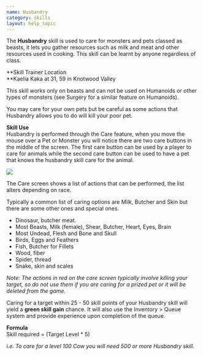 ```yaml
---
name: Husbandry
category: skills
layout: help_topic
---
```

The **Husbandry** skill is used to care for monsters and pets classed as beasts, it lets you gather resources such as milk and meat and other resources used in cooking. This skill can be learnt by anyone regardless of class.

**Skill Trainer Location  
**Kaelia Kaka at 31, 59 in Knotwood Valley  
  
This skill works only on beasts and can not be used on Humanoids or other types of monsters (see Surgery for a similar feature on Humanoids).  
  
You may care for your own pets but be careful as some actions that Husbandry allows you to do will kill your poor pet.

**Skill Use**  
Husbandry is performed through the Care feature, when you move the mouse over a Pet or Monster you will notice there are two care buttons in the middle of the screen. The first care button can be used by a player to care for animals while the second care button can be used to have a pet that knows the husbandry skill care for the animal.

[![](https://lohcdn.com/images/t_husbandry.jpg)](https://lohcdn.com/images/husbandry.jpg)

The Care screen shows a list of actions that can be performed, the list alters depending on race.

Typically a common list of caring options are Milk, Butcher and Skin but there are some other ones and special ones.

*   Dinosaur, butcher meat.
*   Most Beasts, Milk (female), Shear, Butcher, Heart, Eyes, Brain
*   Most Undead, Flesh and Bone and Skull
*   Birds, Eggs and Feathers
*   Fish, Butcher for Fillets
*   Wood, fiber
*   Spider, thread
*   Snake, skin and scales

_Note: The actions in red on the care screen typically involve killing your target, so do not use them if you are caring for a prized pet or it will be deleted from the game._

Caring for a target within 25 - 50 skill points of your Husbandry skill will yield a **green skill gain** chance. It will also use the Inventory > Queue system and provide experience upon completion of the queue.

**Formula**  
Skill required = (Target Level \* 5)

_i.e. To care for a level 100 Cow you will need 500 or more Husbandry skill._